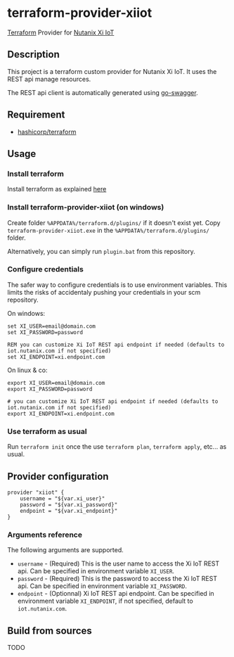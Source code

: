 # terraform-provider-xiiot

[Terraform](https://www.terraform.io) Provider for [Nutanix Xi IoT](https://www.nutanix.fr/products/iot/)

## Description

This project is a terraform custom provider for Nutanix Xi IoT. It uses the REST api manage resources.

The REST api client is automatically generated using [go-swagger](https://github.com/go-swagger/go-swagger).

## Requirement

* [hashicorp/terraform](https://github.com/hashicorp/terraform)

## Usage

### Install terraform

Install terraform as explained [here](https://learn.hashicorp.com/terraform/getting-started/install)

### Install terraform-provider-xiiot (on windows)

Create folder `%APPDATA%/terraform.d/plugins/` if it doesn't exist yet.
Copy `terraform-provider-xiiot.exe` in the `%APPDATA%/terraform.d/plugins/` folder.

Alternatively, you can simply run `plugin.bat` from this repository.

### Configure credentials

The safer way to configure credentials is to use environment variables. This limits the risks of accidentaly pushing your credentials in your scm repository.

On windows:

```
set XI_USER=email@domain.com
set XI_PASSWORD=password

REM you can customize Xi IoT REST api endpoint if needed (defaults to iot.nutanix.com if not specified)
set XI_ENDPOINT=xi.endpoint.com
```

On linux & co:

```
export XI_USER=email@domain.com
export XI_PASSWORD=password

# you can customize Xi IoT REST api endpoint if needed (defaults to iot.nutanix.com if not specified)
export XI_ENDPOINT=xi.endpoint.com
```

### Use terraform as usual

Run `terraform init` once the use `terraform plan`, `terraform apply`, etc... as usual.

## Provider configuration

```
provider "xiiot" {
    username = "${var.xi_user}"
    password = "${var.xi_password}"
    endpoint = "${var.xi_endpoint}"
}
```

### Arguments reference

The following arguments are supported.

* `username` - (Required) This is the user name to access the Xi IoT REST api. Can be specified in environment variable `XI_USER`.
* `password` - (Required) This is the password to access the Xi IoT REST api. Can be specified in environment variable `XI_PASSWORD`.
* `endpoint` - (Optionnal) Xi IoT REST api endpoint. Can be specified in environment variable `XI_ENDPOINT`, if not specified, default to `iot.nutanix.com`.

## Build from sources

TODO

